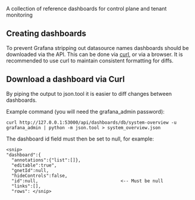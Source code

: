 A collection of reference dashboards for control plane and tenant monitoring

Creating dashboards
-------------------

To prevent Grafana stripping out datasource names dashboards
should be downloaded via the API. This can be done via [curl](http://docs.grafana.org/tutorials/api_org_token_howto/#api-tutorial-how-to-create-api-tokens-and-dashboards-for-a-specific-organization),
or via a browser. It is recommended to use curl to maintain consistent formatting for diffs.

Download a dashboard via Curl
-----------------------------

By piping the output to json.tool it is easier to diff changes between dashboards.

Example command (you will need the grafana_admin password):

```
curl http://127.0.0.1:53000/api/dashboards/db/system-overview -u grafana_admin | python -m json.tool > system_overview.json
```

The dashboard id field must then be set to null, for example:

```
<snip>
"dashboard":{
  "annotations":{"list":[]},
  "editable":true",
  "gnetId":null,
  "hideControls":false,
  "id":null,                               <-- Must be null
  "links":[],
  "rows": </snip>
```
